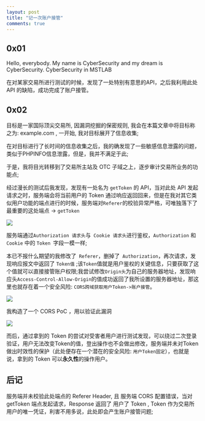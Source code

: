 ```yaml
---
layout: post
title: "记一次账户接管"
comments: true
---
```


## 0x01

Hello, everybody.
My name is CyberSecurity and my dream is CyberSecurity. 
CyberSecurity in MSTLAB

在对某家交易所进行测试的时候，发现了一处特别有意思的API，之后我利用此处API 的缺陷，成功完成了账户接管。

## 0x02

目标是一家国际顶尖交易所, 因漏洞挖掘的保密规则, 我会在本篇文章中将目标称之为: example.com , 一开始, 我对目标展开了信息收集;

在对目标进行了长时间的信息收集之后，我的确发现了一些敏感信息泄露的问题，类似于PHPINFO信息泄露，但是，我并不满足于此;

于是，我将目光转移到了交易所主站及 OTC 子域之上，逐步审计交易所业务的功能点;

经过漫长的测试后我发现，发现有一处名为 `getToken` 的 API，当对此处 API 发起请求之时，服务端会将当前用户的 Token 通过响应返回回来，但是在我对其它类似用户功能的端点进行的时候，服务端对` Referer `的校验异常严格，可唯独落下了最重要的这处端点 -> `getToken`

[![](https://s1.ax1x.com/2020/04/19/JMVEGQ.md.png)](https://imgchr.com/i/JMVEGQ)

服务端通过` Authorization 请求头 `与` Cookie 请求头`进行鉴权，`Authorization` 和 `Cookie` 中的 `Token `字段一模一样;

本已不报什么期望的我修改了` Referer`，删掉了` Authorization`，再次请求，发现响应报文中返回了 `Token值` ;该`Token`值就是用户鉴权的关键信息，只要获取了这个值就可以直接接管账户权限;我尝试修改`Origin头`为自己的服务器地址，发现响应头`Access-Control-Allow-Origin`的值成功返回了我所设置的服务器地址，那这里也就存在着一个安全风险: `CORS跨域获取用户Token->账户接管`。

[![](https://s1.ax1x.com/2020/04/19/JMVV2j.md.png)](https://imgchr.com/i/JMVV2j)

我构造了一个 CORS PoC ，用以验证此漏洞

[![](https://s1.ax1x.com/2020/04/19/JMVAPg.md.png)](https://imgchr.com/i/JMVAPg)

而后，通过拿到的 Token 的尝试对受害者用户进行测试发现，可以绕过二次登录验证，用户无法改变Token的值，登出操作也不会做出修改，服务端并未对Token做出时效性的保护（此处便存在一个潜在的安全风险: `用户Token固定`），也就是说，拿到的 Token 可以**永久性**的操作用户。


## 后记

服务端并未校验此处端点的 Referer Header, 且 服务端 CORS 配置错误，当对 getToken 端点发起请求，Response 返回了 用户了 Token , Token 作为交易所用户的唯一凭证，利害不用多说，此处即会产生账户接管问题;

